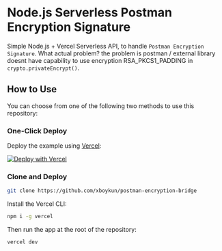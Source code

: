# Node.js Serverless Postman Encryption Signature

Simple Node.js + Vercel Serverless API, to handle `Postman Encryption Signature`. What actual problem? the problem is postman / external library doesnt have capability to use encryption RSA_PKCS1_PADDING in `crypto.privateEncrypt()`.

## How to Use

You can choose from one of the following two methods to use this repository:

### One-Click Deploy

Deploy the example using [Vercel](https://vercel.com?utm_source=github&utm_medium=readme&utm_campaign=vercel-examples):

[![Deploy with Vercel](https://vercel.com/button)](https://vercel.com/new/git/external?repository-url=github.com/xboykun/postman-encryption-bridge&project-name=postman-encryption-signature&repository-name=postman-encryption-signature)

### Clone and Deploy

```bash
git clone https://github.com/xboykun/postman-encryption-bridge
```

Install the Vercel CLI:

```bash
npm i -g vercel
```

Then run the app at the root of the repository:

```bash
vercel dev
```

